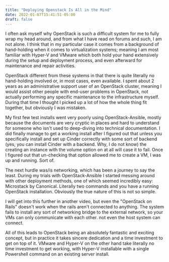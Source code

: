 ```yaml
---
title: "Deploying Openstack Is All in the Mind"
date: 2022-01-07T15:41:51-05:00
draft: false
---
```


I often ask myself why OpenStack is such a difficult system for me to fully wrap my head around, and from what I 
have read on forums and such, I am not alone. I think that in my particular case it comes from a background of 
hand-holding when it comes to virtualization systems; meaning I am most familiar with Hyper-V and VMware which 
both hold your hand extensively during the setup and deployment process, and even afterward for maintenance and 
repair activities.

OpenStack different from these systems in that there is quite literally no hand-holding involved or, in most 
cases, even available. I spent about 2 years as an administrative support user of an OpenStack cluster, meaning 
I would assist other people with end-user problems in OpenStack, not actually performing any specific 
maintenance to the infrastructure myself. During that time I thought I picked up a lot of how the whole thing 
fit together, but obviously I was mistaken.

My first few test installs went very poorly using OpenStack-Ansible, mostly because the documents are very 
cryptic in places and hard to understand for someone who isn't used to deep-diving into technical documentation. 
I did finally manage to get a working install after I figured out that unless you specifically install and set 
up Cinder correctly with some sort of backend (yes, you can install Cinder with a backend. Why, I do not know) 
the creating an instance with the volume option on at all will case it to fail. Once I figured out that 
un-checking that option allowed me to create a VM, I was up and running. Sort of.

The next hurdle was/is networking, which has been a journey to say the least. During my trials with 
OpenStack-Ansible I started messing around with other deployment methods, one of which seemed incredibly easy: 
Microstack by Canonical. Literally two commands and you have a running OpenStack installation. Obviously the 
true nature of this is not so simple.

I will get into this further in another video, but even the "OpenStack on Rails" doesn't work when the rails 
aren't connected to anything. The system fails to install any sort of networking bridge to the external network, 
so your VMs can only communicate with each other. not even the host system can connect.

All of this leads to OpenStack being an absolutely fantastic and exciting concept, but in practice it takes 
sincere dedication and a time investment to get on top of it. VMware and Hyper-V on the other hand take 
literally no time investment to get working, with Hyper-V installable with a single Powershell command on an 
existing server install.
